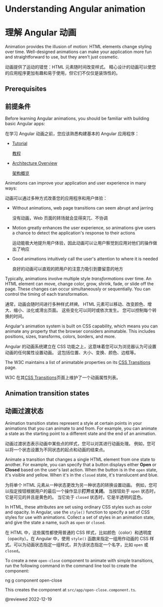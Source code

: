 # Understanding Angular animation

# 理解 Angular 动画

Animation provides the illusion of motion: HTML elements change styling over time. Well-designed animations can make your application more fun and straightforward to use, but they aren't just cosmetic.

动画提供了运动的错觉：HTML 元素随时间改变样式。 精心设计的动画可以使您的应用程序更加有趣和易于使用，但它们不仅仅是装饰性的。

## Prerequisites

## 前提条件

Before learning Angular animations, you should be familiar with building basic Angular apps:

在学习 Angular 动画之前，您应该熟悉构建基本的 Angular 应用程序：

* [Tutorial](tutorial)

  [教程](tutorial)

* [Architecture Overview](guide/architecture)

  [架构概览](guide/architecture)

Animations can improve your application and user experience in many ways:

动画可以通过多种方式改善您的应用程序和用户体验：

* Without animations, web page transitions can seem abrupt and jarring

  没有动画，Web 页面的转场就会显得突兀、不协调

* Motion greatly enhances the user experience, so animations give users a chance to detect the application's response to their actions

  运动能极大地提升用户体验，因此动画可以让用户察觉到应用对他们的操作做出了响应

* Good animations intuitively call the user's attention to where it is needed

  良好的动画可以直观的把用户的注意力吸引到要留意的地方

Typically, animations involve multiple style *transformations* over time.
An HTML element can move, change color, grow, shrink, fade, or slide off the page. These changes can occur simultaneously or sequentially. You can control the timing of each transformation.

通常，动画会随时间进行多种样式*转换*。 HTML 元素可以移动、改变颜色、增大、缩小、淡化或滑出页面。 这些变化可以同时或依次发生。 您可以控制每个转换的时间。

Angular's animation system is built on CSS capability, which means you can animate any property that the browser considers animatable. This includes positions, sizes, transforms, colors, borders, and more.

Angular 的动画系统建立在 CSS 功能之上，这意味着您可以为浏览器认为可设置动画的任何属性设置动画。 这包括位置、大小、变换、颜色、边框等。

The W3C maintains a list of animatable properties on its [CSS Transitions](https://www.w3.org/TR/css-transitions-1) page.

W3C 在其[CSS Transitions](https://www.w3.org/TR/css-transitions-1)页面上维护了一个动画属性列表。

## Animation transition states

## 动画过渡状态

Animation transition states represent a style at certain points in your animations that you can animate to and from. For example, you can animate a state as the starting point to a different state and the end of an animation.

动画过渡状态表示动画中某些点的样式，您可以对其进行动画处理。 例如，您可以将一个状态设置为不同状态的起点和动画的结束点。

Animate a transition that changes a single HTML element from one state to another. For example, you can specify that a button displays either **Open** or **Closed** based on the user's last action. When the button is in the `open` state, it's visible and yellow. When it's in the `closed` state, it's translucent and blue.

为将单个 HTML 元素从一种状态更改为另一种状态的转换设置动画。 例如，您可以指定按钮根据用户的最后一个操作显示**打开**或**关闭**。 当按钮处于 `open` 状态时，它是可见的并且是黄色的。 当它处于 `closed` 状态时，它是半透明的蓝色。

In HTML, these attributes are set using ordinary CSS styles such as color and opacity. In Angular, use the `style()` function to specify a set of CSS styles for use with animations. Collect a set of styles in an animation state, and give the state a name, such as `open` or `closed`.

在 HTML 中，这些属性都使用普通的 CSS 样式，比如颜色（color）和透明度（opacity）。在 Angular 中，使用 `style()` 函数来指定一组用作动画的 CSS 样式。可以为动画状态指定一组样式，并为该状态指定一个名字，比如 `open` 或 `closed`。

<div class="alert is-helpful">

To create a new `open-close` component to animate with simple transitions, run the following command in the command line tool to create the component:

<code-example format="shell" language="shell">

ng g component open-close

</code-example>

This creates the component at `src/app/open-close.component.ts`.

</div>

@reviewed 2022-12-19
